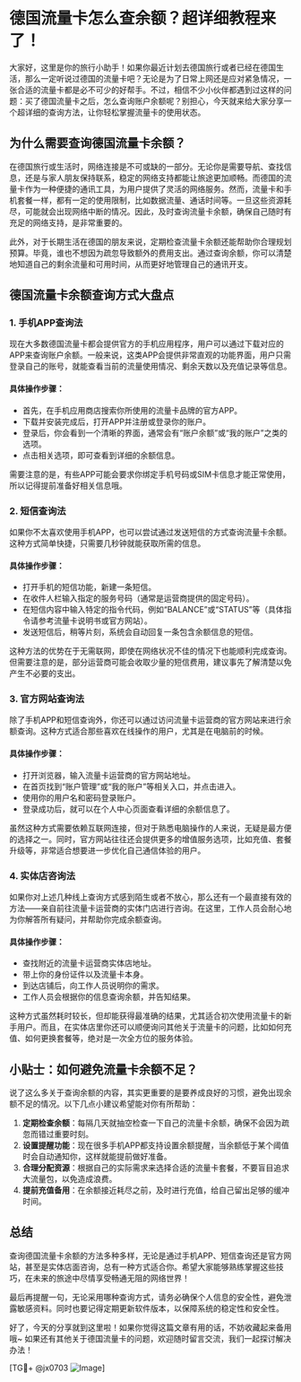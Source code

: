 # 德国流量卡怎么查余额？超详细教程来了！

大家好，这里是你的旅行小助手！如果你最近计划去德国旅行或者已经在德国生活，那么一定听说过德国的流量卡吧？无论是为了日常上网还是应对紧急情况，一张合适的流量卡都是必不可少的好帮手。不过，相信不少小伙伴都遇到过这样的问题：买了德国流量卡之后，怎么查询账户余额呢？别担心，今天就来给大家分享一个超详细的查询方法，让你轻松掌握流量卡的使用状态。

## 为什么需要查询德国流量卡余额？

在德国旅行或生活时，网络连接是不可或缺的一部分。无论你是需要导航、查找信息，还是与家人朋友保持联系，稳定的网络支持都能让旅途更加顺畅。而德国的流量卡作为一种便捷的通讯工具，为用户提供了灵活的网络服务。然而，流量卡和手机套餐一样，都有一定的使用限制，比如数据流量、通话时间等。一旦这些资源耗尽，可能就会出现网络中断的情况。因此，及时查询流量卡余额，确保自己随时有充足的网络支持，是非常重要的。

此外，对于长期生活在德国的朋友来说，定期检查流量卡余额还能帮助你合理规划预算。毕竟，谁也不想因为疏忽导致额外的费用支出。通过查询余额，你可以清楚地知道自己的剩余流量和可用时间，从而更好地管理自己的通讯开支。

## 德国流量卡余额查询方式大盘点

### 1. 手机APP查询法

现在大多数德国流量卡都会提供官方的手机应用程序，用户可以通过下载对应的APP来查询账户余额。一般来说，这类APP会提供非常直观的功能界面，用户只需登录自己的账号，就能查看当前的流量使用情况、剩余天数以及充值记录等信息。

#### 具体操作步骤：
- 首先，在手机应用商店搜索你所使用的流量卡品牌的官方APP。
- 下载并安装完成后，打开APP并注册或登录你的账户。
- 登录后，你会看到一个清晰的界面，通常会有“账户余额”或“我的账户”之类的选项。
- 点击相关选项，即可查看到详细的余额信息。

需要注意的是，有些APP可能会要求你绑定手机号码或SIM卡信息才能正常使用，所以记得提前准备好相关信息哦。

### 2. 短信查询法

如果你不太喜欢使用手机APP，也可以尝试通过发送短信的方式查询流量卡余额。这种方式简单快捷，只需要几秒钟就能获取所需的信息。

#### 具体操作步骤：
- 打开手机的短信功能，新建一条短信。
- 在收件人栏输入指定的服务号码（通常是运营商提供的固定号码）。
- 在短信内容中输入特定的指令代码，例如“BALANCE”或“STATUS”等（具体指令请参考流量卡说明书或官方网站）。
- 发送短信后，稍等片刻，系统会自动回复一条包含余额信息的短信。

这种方法的优势在于无需联网，即使在网络状况不佳的情况下也能顺利完成查询。但需要注意的是，部分运营商可能会收取少量的短信费用，建议事先了解清楚以免产生不必要的支出。

### 3. 官方网站查询法

除了手机APP和短信查询外，你还可以通过访问流量卡运营商的官方网站来进行余额查询。这种方式适合那些喜欢在线操作的用户，尤其是在电脑前的时候。

#### 具体操作步骤：
- 打开浏览器，输入流量卡运营商的官方网站地址。
- 在首页找到“账户管理”或“我的账户”等相关入口，并点击进入。
- 使用你的用户名和密码登录账户。
- 登录成功后，就可以在个人中心页面查看详细的余额信息了。

虽然这种方式需要依赖互联网连接，但对于熟悉电脑操作的人来说，无疑是最方便的选择之一。同时，官方网站往往还会提供更多的增值服务选项，比如充值、套餐升级等，非常适合想要进一步优化自己通信体验的用户。

### 4. 实体店咨询法

如果你对上述几种线上查询方式感到陌生或者不放心，那么还有一个最直接有效的方法——亲自前往流量卡运营商的实体门店进行咨询。在这里，工作人员会耐心地为你解答所有疑问，并帮助你完成余额查询。

#### 具体操作步骤：
- 查找附近的流量卡运营商实体店地址。
- 带上你的身份证件以及流量卡本身。
- 到达店铺后，向工作人员说明你的需求。
- 工作人员会根据你的信息查询余额，并告知结果。

这种方式虽然耗时较长，但却能获得最准确的结果，尤其适合初次使用流量卡的新手用户。而且，在实体店里你还可以顺便询问其他关于流量卡的问题，比如如何充值、如何更换套餐等，绝对是一次全方位的服务体验。

## 小贴士：如何避免流量卡余额不足？

说了这么多关于查询余额的内容，其实更重要的是要养成良好的习惯，避免出现余额不足的情况。以下几点小建议希望能对你有所帮助：

1. **定期检查余额**：每隔几天就抽空检查一下自己的流量卡余额，确保不会因为疏忽而错过重要时刻。
2. **设置提醒功能**：现在很多手机APP都支持设置余额提醒，当余额低于某个阈值时会自动通知你，这样就能提前做好准备。
3. **合理分配资源**：根据自己的实际需求来选择合适的流量卡套餐，不要盲目追求大流量包，以免造成浪费。
4. **提前充值备用**：在余额接近耗尽之前，及时进行充值，给自己留出足够的缓冲时间。

## 总结

查询德国流量卡余额的方法多种多样，无论是通过手机APP、短信查询还是官方网站，甚至是实体店面咨询，总有一种方式适合你。希望大家能够熟练掌握这些技巧，在未来的旅途中尽情享受畅通无阻的网络世界！

最后再提醒一句，无论采用哪种查询方式，请务必确保个人信息的安全性，避免泄露敏感资料。同时也要记得定期更新软件版本，以保障系统的稳定性和安全性。

好了，今天的分享就到这里啦！如果你觉得这篇文章有用的话，不妨收藏起来备用哦~ 如果还有其他关于德国流量卡的问题，欢迎随时留言交流，我们一起探讨解决办法！

[TG💪+ @jx0703 ![Image](https://github.com/user-attachments/assets/dbca1d08-cadb-493c-b0ec-ad6f7a83f270)]